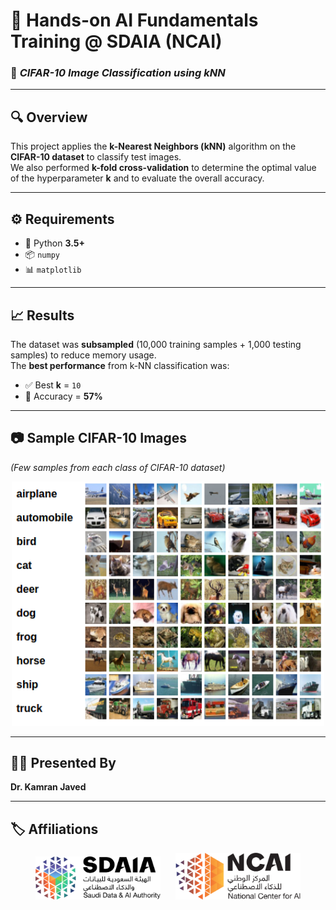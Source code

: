 # 🤖 **Hands-on AI Fundamentals Training @ SDAIA (NCAI)**  
### 📌 *CIFAR-10 Image Classification using kNN*

---

## 🔍 **Overview**
This project applies the **k-Nearest Neighbors (kNN)** algorithm on the **CIFAR-10 dataset** to classify test images.  
We also performed **k-fold cross-validation** to determine the optimal value of the hyperparameter **k** and to evaluate the overall accuracy.

---

## ⚙️ **Requirements**
- 🐍 Python **3.5+**  
- 📦 `numpy`  
- 📊 `matplotlib`

---

## 📈 **Results**
The dataset was **subsampled** (10,000 training samples + 1,000 testing samples) to reduce memory usage.  
The **best performance** from k-NN classification was:  

- ✅ Best **k** = `10`  
- 🎯 Accuracy = **57%**

---

## 📷 **Sample CIFAR-10 Images**
*(Few samples from each class of CIFAR-10 dataset)*  

<p align="center">
  <img src="images/cifar10_samples.png" alt="CIFAR-10 Samples" width="500"/>
</p>

---

## 👨‍🏫 **Presented By**
**Dr. Kamran Javed**

---

## 🏷️ **Affiliations**
<p align="center">
  <img src="images/logo.png" alt="Logo" width="200"/> &nbsp;&nbsp;&nbsp;&nbsp;
  <img src="images/logo2.png" alt="Logo" width="200"/>
</p>

